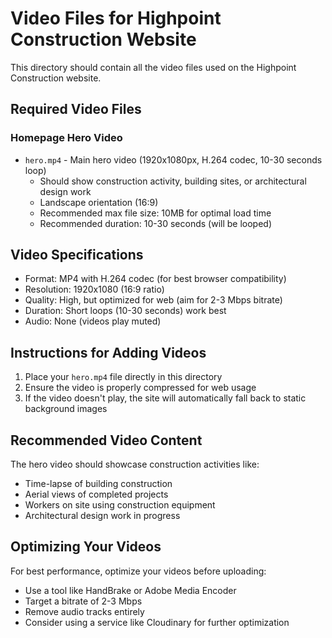 # Video Files for Highpoint Construction Website

This directory should contain all the video files used on the Highpoint Construction website.

## Required Video Files

### Homepage Hero Video
- `hero.mp4` - Main hero video (1920x1080px, H.264 codec, 10-30 seconds loop)
  - Should show construction activity, building sites, or architectural design work
  - Landscape orientation (16:9)
  - Recommended max file size: 10MB for optimal load time
  - Recommended duration: 10-30 seconds (will be looped)

## Video Specifications

- Format: MP4 with H.264 codec (for best browser compatibility)
- Resolution: 1920x1080 (16:9 ratio)
- Quality: High, but optimized for web (aim for 2-3 Mbps bitrate)
- Duration: Short loops (10-30 seconds) work best
- Audio: None (videos play muted)

## Instructions for Adding Videos

1. Place your `hero.mp4` file directly in this directory
2. Ensure the video is properly compressed for web usage
3. If the video doesn't play, the site will automatically fall back to static background images

## Recommended Video Content

The hero video should showcase construction activities like:
- Time-lapse of building construction
- Aerial views of completed projects
- Workers on site using construction equipment
- Architectural design work in progress

## Optimizing Your Videos

For best performance, optimize your videos before uploading:
- Use a tool like HandBrake or Adobe Media Encoder
- Target a bitrate of 2-3 Mbps
- Remove audio tracks entirely
- Consider using a service like Cloudinary for further optimization 